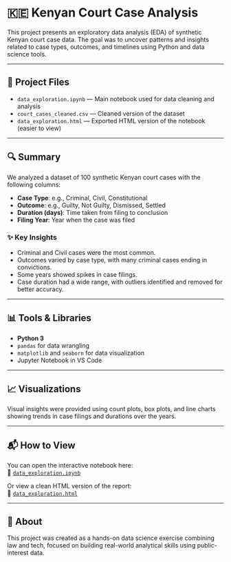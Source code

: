 # 🇰🇪 Kenyan Court Case Analysis

This project presents an exploratory data analysis (EDA) of synthetic Kenyan court case data. The goal was to uncover patterns and insights related to case types, outcomes, and timelines using Python and data science tools.

---

## 📁 Project Files

- `data_exploration.ipynb` — Main notebook used for data cleaning and analysis
- `court_cases_cleaned.csv` — Cleaned version of the dataset
- `data_exploration.html` — Exported HTML version of the notebook (easier to view)
  
---

## 🔍 Summary

We analyzed a dataset of 100 synthetic Kenyan court cases with the following columns:
- **Case Type**: e.g., Criminal, Civil, Constitutional
- **Outcome**: e.g., Guilty, Not Guilty, Dismissed, Settled
- **Duration (days)**: Time taken from filing to conclusion
- **Filing Year**: Year when the case was filed

### ✨ Key Insights

- Criminal and Civil cases were the most common.
- Outcomes varied by case type, with many criminal cases ending in convictions.
- Some years showed spikes in case filings.
- Case duration had a wide range, with outliers identified and removed for better accuracy.

---

## 📊 Tools & Libraries

- **Python 3**
- `pandas` for data wrangling
- `matplotlib` and `seaborn` for data visualization
- Jupyter Notebook in VS Code

---

## 📈 Visualizations

Visual insights were provided using count plots, box plots, and line charts showing trends in case filings and durations over the years.

---

## 📬 How to View

You can open the interactive notebook here:  
🔗 [`data_exploration.ipynb`](./data_exploration.ipynb)

Or view a clean HTML version of the report:  
📄 [`data_exploration.html`](./data_exploration.html)

---

## 🤝 About

This project was created as a hands-on data science exercise combining law and tech, focused on building real-world analytical skills using public-interest data.

